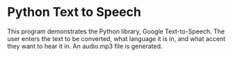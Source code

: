 # Python Text to Speech
This program demonstrates the Python library, Google Text-to-Speech.
The user enters the text to be converted, what language it is in, and what accent they want to hear it in.
An audio.mp3 file is generated.
